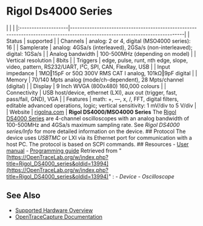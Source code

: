 # Rigol Ds4000 Series
| | | |:--------------------|-----------------------------------------------------------------------------------------------------------------------------| | Status | supported | | Channels | analog: 2 or 4, digital (MSO4000 series): 16 | | Samplerate | analog: 4GSa/s (interleaved), 2GSa/s (non-interleaved); digital: 1GSa/s | | Analog bandwidth | 100-500MHz (depending on model) | | Vertical resolution | 8bits | | Triggers | edge, pulse, runt, nth edge, slope, video, pattern, RS232/UART, I²C, SPI, CAN, FlexRay, USB | | Input impedance | 1MΩ‖15pF or 50Ω 300V RMS CAT I analog, 101kΩ‖9pF digital | | Memory | 70/140 Mpts analog (mode/ch-dependent), 28 Mpts/channel (digital) | | Display | 9 Inch WVGA (800x480) 160,000 colours | | Connectivity | USB host/device, ethernet (LXI), aux out (trigger, fast, pass/fail, GND), VGA | | Features | math: +, —, x, /, FFT, digital filters, editable advanced operations, logic; vertical sensitivity: 1 mV/div to 5 V/div | | Website | [rigolna.com](https://www.rigolna.com/products/digital-oscilloscopes/4000/) | **Rigol DS4000/MSO4000 Series** The [Rigol DS4000 Series](https://www.rigolna.com/products/digital-oscilloscopes/4000/) are 4-channel oscilloscopes with an analog bandwidth of 100-500MHz and 4GSa/s maximum sampling rate. See *Rigol DS4000 series/Info* for more detailed information on the device. ## Protocol The device uses *USBTMC* or LXI via its Ethernet port for communication with a host PC. The protocol is based on SCPI commands. ## Resources \- [User manual](http://int.rigol.com/File/TechDoc/20151103/MSO%EF%BC%8DDS4000%20User%27s%20Guide.pdf) \- [Programming guide](http://int.rigol.com/File/TechDoc/20160831/DS4000E_ProgrammingGuide_EN.pdf)
Retrieved from "[https://OpenTraceLab.org/w/index.php?title=Rigol_DS4000_series&oldid=13994](https://OpenTraceLab.org/w/index.php?title=Rigol_DS4000_series&oldid=13994)"
: \- *Device* \- *Oscilloscope*
## See Also
- [Supported Hardware Overview](../supported-hardware.md)
- [OpenTraceCapture Documentation](../../opentracecapture/overview.md)
